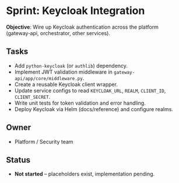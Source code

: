 # Sprint: Keycloak Integration

**Objective**: Wire up Keycloak authentication across the platform (gateway‑api, orchestrator, other services).

## Tasks
- Add `python-keycloak` (or `authlib`) dependency.
- Implement JWT validation middleware in `gateway-api/app/core/middleware.py`.
- Create a reusable Keycloak client wrapper.
- Update service configs to read `KEYCLOAK_URL`, `REALM`, `CLIENT_ID`, `CLIENT_SECRET`.
- Write unit tests for token validation and error handling.
- Deploy Keycloak via Helm (docs/reference) and configure realms.

## Owner
- Platform / Security team

## Status
- **Not started** – placeholders exist, implementation pending.
